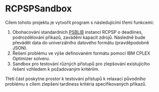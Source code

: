 # RCPSPSandbox

Cílem tohoto projektu je vytvořit program s následujícími třemi funkcemi:

1. Obohacování standardních [PSBLIB](https://www.om-db.wi.tum.de/psplib/library.html) instancí RCPSP o deadlines, podrozdělování příkazů,
   zavádění kapacit zdrojů. Následně bude převádět data do univerzálního datového formátu (pravděpodobně JSON).
2. Řešení problému ve výše definovaném formátu pomocí IBM CPLEX Optimizer solveru.
3. Sandbox pro testování různých přístupů pro zlepšování existujícího řešení vzhledem k požadovaným kritériím.

Třetí část poskytne prostor k testování přístupů k relaxaci původního problému s cílem zlepšení tardiness kritéria specifikovaných příkazů.
